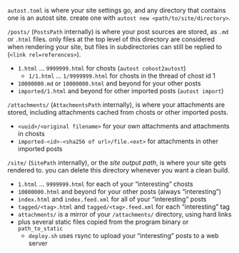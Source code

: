 <meta name="title" content="directory structure">
<meta name="published" content="2024-10-01T06:00Z">
<link rel="author" href="#" name="autost">
<meta name="author_display_name" content="autost">
<meta name="author_display_handle" content="autost.example">

`autost.toml` is where your site settings go, and any directory that contains one is an autost site. create one with `autost new <path/to/site/directory>`.

`/posts/` (`PostsPath` internally) is where your post sources are stored, as `.md` or `.html` files. only files at the top level of this directory are considered when rendering your site, but files in subdirectories can still be replied to (`<link rel=references>`).
- `1.html` … `9999999.html` for chosts (`autost cohost2autost`)
  - `1/1.html` … `1/9999999.html` for chosts in the thread of chost id 1
- `10000000.md` or `10000000.html` and beyond for your other posts
- `imported/1.html` and beyond for other imported posts (`autost import`)

`/attachments/` (`AttachmentsPath` internally), is where your attachments are stored, including attachments cached from chosts or other imported posts.
- `<uuid>/<original filename>` for your own attachments and attachments in chosts
- `imported-<id>-<sha256 of url>/file.<ext>` for attachments in other imported posts

`/site/` (`SitePath` internally), or the *site output path*, is where your site gets rendered to. you can delete this directory whenever you want a clean build.
- `1.html` … `9999999.html` for each of your “interesting” chosts
- `10000000.html` and beyond for your other posts (always “interesting”)
- `index.html` and `index.feed.xml` for all of your “interesting” posts
- `tagged/<tag>.html` and `tagged/<tag>.feed.xml` for each “interesting” tag
- `attachments/` is a mirror of your `/attachments/` directory, using hard links
- plus several static files copied from the program binary or `path_to_static`
  - `deploy.sh` uses rsync to upload your “interesting” posts to a web server
